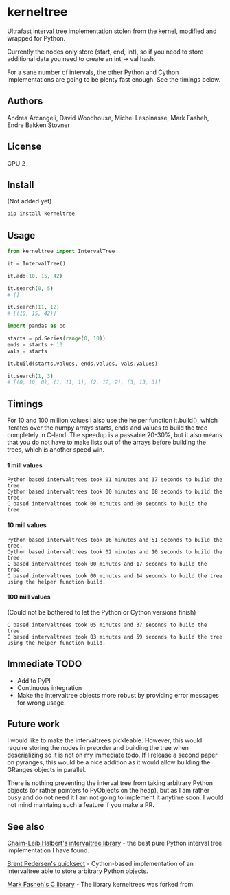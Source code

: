 # kerneltree

Ultrafast interval tree implementation stolen from the kernel, modified and wrapped for Python.

Currently the nodes only store (start, end, int), so if you need to store additional data you need to create an int -> val hash.

For a sane number of intervals, the other Python and Cython implementations are going to be plenty fast enough. See the timings below.

## Authors

Andrea Arcangeli, David Woodhouse, Michel Lespinasse, Mark Fasheh, Endre Bakken Stovner

## License

GPU 2

## Install

(Not added yet)

```bash
pip install kerneltree
```

## Usage

```python
from kerneltree import IntervalTree

it = IntervalTree()

it.add(10, 15, 42)

it.search(0, 5)
# []

it.search(11, 12)
# [(10, 15, 42)]

import pandas as pd

starts = pd.Series(range(0, 10))
ends = starts + 10
vals = starts

it.build(starts.values, ends.values, vals.values)

it.search(1, 3)
# [(0, 10, 0), (1, 11, 1), (2, 12, 2), (3, 13, 3)]
```

## Timings

For 10 and 100 million values I also use the helper function it.build(), which iterates over the numpy arrays starts, ends and values to build the tree completely in C-land. The speedup is a passable 20-30%, but it also means that you do not have to make lists out of the arrays before building the trees, which is another speed win.

#### 1 mill values

```
Python based intervaltrees took 01 minutes and 37 seconds to build the tree.
Cython based intervaltrees took 00 minutes and 08 seconds to build the tree.
C based intervaltrees took 00 minutes and 00 seconds to build the tree.
```

#### 10 mill values

```
Python based intervaltrees took 16 minutes and 51 seconds to build the tree.
Cython based intervaltrees took 02 minutes and 10 seconds to build the tree.
C based intervaltrees took 00 minutes and 17 seconds to build the tree.
C based intervaltrees took 00 minutes and 14 seconds to build the tree using the helper function build.
```

#### 100 mill values

(Could not be bothered to let the Python or Cython versions finish)

```
C based intervaltrees took 05 minutes and 37 seconds to build the tree.
C based intervaltrees took 03 minutes and 59 seconds to build the tree using the helper function build.
```

## Immediate TODO

* Add to PyPI
* Continuous integration
* Make the intervaltree objects more robust by providing error messages for wrong usage.
<!-- * Have C function that parses bed file and builds tree at the same time, so that the IO and CPU operations are interleaved. -->

## Future work

I would like to make the intervaltrees pickleable. However, this would require storing the nodes in preorder and building the tree when deserializing so it is not on my immediate todo. If I release a second paper on pyranges, this would be a nice addition as it would allow building the GRanges objects in parallel.

<!-- This might be a solution: [Pickle Cython Class with C pointers](https://stackoverflow.com/a/36309509/992687) -->

There is nothing preventing the interval tree from taking arbitrary Python objects (or rather pointers to PyObjects on the heap), but as I am rather busy and do not need it I am not going to implement it anytime soon. I would not mind maintaing such a feature if you make a PR.

## See also

[Chaim-Leib Halbert's intervaltree library](https://github.com/chaimleib/intervaltree) - the best pure Python interval tree implementation I have found.

[Brent Pedersen's quicksect](https://github.com/brentp/quicksect) - Cython-based implementation of an intervaltree able to store arbitrary Python objects.

[Mark Fasheh's C library](https://github.com/markfasheh/interval-tree) - The library kerneltrees was forked from.
